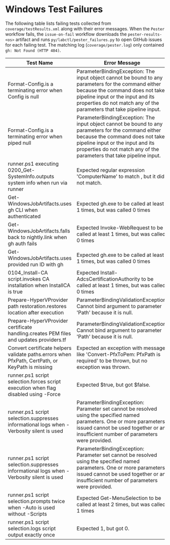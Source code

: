 # Windows Test Failures

The following table lists failing tests collected from `coverage/testResults.xml` along with their error messages. When the `Pester` workflow fails, the `issue-on-fail` workflow downloads the `pester-results-<os>` artifact and runs `py/labctl/pester_failures.py` to open GitHub issues for each failing test. The matching log (`coverage/pester.log`) only contained `gh: Not Found (HTTP 404)`.

| Test Name | Error Message |
|-----------|--------------|
| Format-Config.is a terminating error when Config is null | ParameterBindingException: The input object cannot be bound to any parameters for the command either because the command does not take pipeline input or the input and its properties do not match any of the parameters that take pipeline input. |
| Format-Config.is a terminating error when piped null | ParameterBindingException: The input object cannot be bound to any parameters for the command either because the command does not take pipeline input or the input and its properties do not match any of the parameters that take pipeline input. |
| runner.ps1 executing 0200_Get-SystemInfo.outputs system info when run via runner | Expected regular expression 'ComputerName' to match <empty>, but it did not match. |
| Get-WindowsJobArtifacts.uses gh CLI when authenticated | Expected gh.exe to be called at least 1 times, but was called 0 times |
| Get-WindowsJobArtifacts.falls back to nightly.link when gh auth fails | Expected Invoke-WebRequest to be called at least 1 times, but was called 0 times |
| Get-WindowsJobArtifacts.uses provided run ID with gh | Expected gh.exe to be called at least 1 times, but was called 0 times |
| 0104_Install-CA script.invokes CA installation when InstallCA is true | Expected Install-AdcsCertificationAuthority to be called at least 1 times, but was called 0 times |
| Prepare-HyperVProvider path restoration.restores location after execution | ParameterBindingValidationException: Cannot bind argument to parameter 'Path' because it is null. |
| Prepare-HyperVProvider certificate handling.creates PEM files and updates providers.tf | ParameterBindingValidationException: Cannot bind argument to parameter 'Path' because it is null. |
| Convert certificate helpers validate paths.errors when PfxPath, CertPath, or KeyPath is missing | Expected an exception with message like 'Convert-PfxToPem: PfxPath is required' to be thrown, but no exception was thrown. |
| runner.ps1 script selection.forces script execution when flag disabled using -Force | Expected $true, but got $false. |
| runner.ps1 script selection.suppresses informational logs when -Verbosity silent is used | ParameterBindingException: Parameter set cannot be resolved using the specified named parameters. One or more parameters issued cannot be used together or an insufficient number of parameters were provided. |
| runner.ps1 script selection.suppresses informational logs when -Verbosity silent is used | ParameterBindingException: Parameter set cannot be resolved using the specified named parameters. One or more parameters issued cannot be used together or an insufficient number of parameters were provided. |
| runner.ps1 script selection.prompts twice when -Auto is used without -Scripts | Expected Get-MenuSelection to be called at least 2 times, but was called 1 times |
| runner.ps1 script selection.logs script output exactly once | Expected 1, but got 0. |
